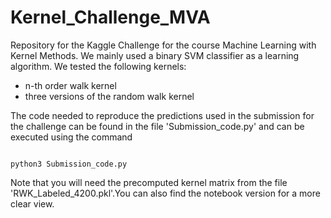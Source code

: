 # Kernel_Challenge_MVA

Repository for the Kaggle Challenge for the course Machine Learning with Kernel Methods. We mainly used a binary SVM classifier as a learning algorithm. We  tested the following kernels:

* n-th order walk kernel
* three versions of the random walk kernel



The code needed to reproduce the predictions used in the submission for the challenge can be found in the file 'Submission_code.py' and can be executed using the command

```

python3 Submission_code.py

```

Note that you will need the precomputed kernel matrix from the file 'RWK_Labeled_4200.pkl'.You can also find the notebook version for a more clear view.
